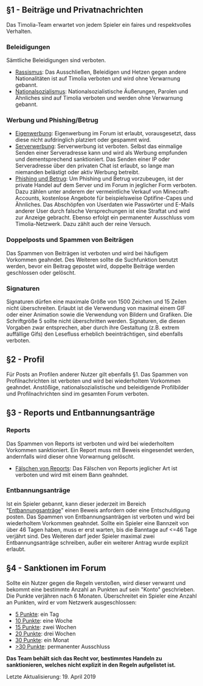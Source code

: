 ## §1 - Beiträge und Privatnachrichten
Das Timolia-Team erwartet von jedem Spieler ein faires und respektvolles Verhalten.

### Beleidigungen
Sämtliche Beleidigungen sind verboten.

- <u>Rassismus</u>: Das Ausschließen, Beleidigen und Hetzen gegen andere Nationalitäten ist auf Timolia verboten und wird ohne Verwarnung gebannt.
- <u>Nationalsozialismus</u>: Nationalsozialistische Äußerungen, Parolen und Ähnliches sind auf Timolia verboten und werden ohne Verwarnung gebannt.

### Werbung und Phishing/Betrug

- <u>Eigenwerbung</u>: Eigenwerbung im Forum ist erlaubt, vorausgesetzt, dass diese nicht aufdringlich platziert oder gespammt wird.
- <u>Serverwerbung</u>: Serverwerbung ist verboten. Selbst das einmalige Senden einer Serveradresse kann und wird als Werbung empfunden und dementsprechend sanktioniert. Das Senden einer IP oder Serveradresse 
über den privaten Chat ist erlaubt, so lange man niemanden belästigt oder aktiv Werbung betreibt. 
- <u>Phishing und Betrug</u>: Um Phishing und Betrug vorzubeugen, ist der private Handel auf dem Server und im Forum in jeglicher Form verboten. Dazu zählen unter anderem der vermeintliche Verkauf von Minecraft-Accounts, kostenlose Angebote
für beispielsweise Optifine-Capes und Ähnliches. Das Abschöpfen von Userdaten wie Passwörter und E-Mails anderer User durch falsche Versprechungen ist eine Straftat und wird zur Anzeige gebracht. Ebenso erfolgt ein
permanenter Ausschluss vom Timolia-Netzwerk. Dazu zählt auch der reine Versuch.

### Doppelposts und Spammen von Beiträgen
Das Spammen von Beiträgen ist verboten und wird bei häufigem Vorkommen geahndet. Des Weiteren sollte die Suchfunktion benutzt werden, bevor ein Beitrag gepostet wird, doppelte Beiträge werden geschlossen oder gelöscht.

### Signaturen
Signaturen dürfen eine maximale Größe von 1500 Zeichen und 15 Zeilen nicht überschreiten. Erlaubt ist die Verwendung von maximal einem GIF oder einer Animation sowie die Verwendung von Bildern und Grafiken. Die Schriftgröße 5 sollte nicht überschritten werden.
Signaturen, die diesen Vorgaben zwar entsprechen, aber durch ihre Gestaltung (z.B. extrem auffällige Gifs) den Lesefluss erheblich beeinträchtigen, sind ebenfalls verboten.

## §2 - Profil
Für Posts an Profilen anderer Nutzer gilt ebenfalls §1. Das Spammen von Profilnachrichten ist verboten und wird bei wiederholtem Vorkommen geahndet. Anstößige, nationalsozialistische und 
beleidigende Profilbilder und Profilnachrichten sind im gesamten Forum verboten.

## §3 - Reports und Entbannungsanträge

### Reports
Das Spammen von Reports ist verboten und wird bei wiederholtem Vorkommen sanktioniert. Ein Report muss mit Beweis eingesendet werden, andernfalls wird dieser ohne Vorwarnung gelöscht.

- <u>Fälschen von Reports</u>: Das Fälschen von Reports jeglicher Art ist verboten und wird mit einem Bann geahndet.

### Entbannungsanträge
Ist ein Spieler gebannt, kann dieser jederzeit im Bereich "[Entbannungsanträge](https://forum.timolia.de/#reports-und-entbannungsantraege.46)" einen Beweis anfordern oder eine Entschuldigung posten. Das Spammen von Entbannungsanträgen ist verboten
und wird bei wiederholtem Vorkommen geahndet. Sollte ein Spieler eine Bannzeit von über 46 Tagen haben, muss er erst warten, bis die Banntage auf <=46 Tage verjährt sind. Des Weiteren darf jeder Spieler
maximal zwei Entbannungsanträge schreiben, außer ein weiterer Antrag wurde explizit erlaubt.

## §4 - Sanktionen im Forum
Sollte ein Nutzer gegen die Regeln verstoßen, wird dieser verwarnt und bekommt eine bestimmte Anzahl an Punkten auf sein "Konto" geschrieben. Die Punkte verjähren nach 6 Monaten.
Überschreitet ein Spieler eine Anzahl an Punkten, wird er vom Netzwerk ausgeschlossen:

- <u>5 Punkte</u>: ein Tag
- <u>10 Punkte</u>: eine Woche
- <u>15 Punkte</u>: zwei Wochen
- <u>20 Punkte</u>: drei Wochen
- <u>30 Punkte</u>: ein Monat
- <u>>30 Punkte</u>: permanenter Ausschluss

<strong>Das Team behält sich das Recht vor, bestimmtes Handeln zu sanktionieren, welches nicht explizit in den Regeln aufgelistet ist.</strong>

Letzte Aktualisierung: 19. April 2019